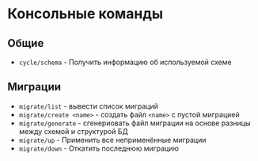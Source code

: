 # Консольные команды

## Общие

- `cycle/schema` - Получить информацию об используемой схеме

## Миграции

- `migrate/list` - вывести список миграций
- `migrate/create <name>` - создать файл `<name>` с пустой миграцией
- `migrate/generate` - сгенериовать файл миграции на основе разницы между схемой и структурой БД 
- `migrate/up` - Применить все неприменённые миграции 
- `migrate/down` - Откатить последнюю миграцию 
